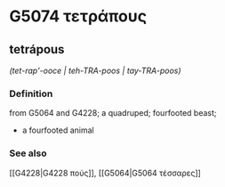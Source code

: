 # G5074 τετράπους

## tetrápous

_(tet-rap'-ooce | teh-TRA-poos | tay-TRA-poos)_

### Definition

from G5064 and G4228; a quadruped; fourfooted beast; 

- a fourfooted animal

### See also

[[G4228|G4228 πούς]], [[G5064|G5064 τέσσαρες]]
